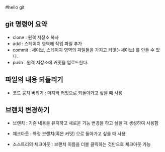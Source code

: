 #hello git

## git 명령어 요약

- clone : 원격 저장소 복사
- add : 스테이지 영역에 작업 파일 추가
- commit : 세이브, 스테이지 영역의 파일들을 가지고 커밋(=세이브) 를 만들 수 있다.
- push : 원격 저장소에 커밋을 업로드한다.

## 파일의 내용 되돌리기
- 코드 뭉치 버리기 : 마지막 커밋으로 되돌아가고 싶을 때 사용

## 브랜치 변경하기
- 브랜치 : 기존 내용을 유지하고 새로운 기능 변경을 하고 싶을 때 생성하여 사용함

- 체크아웃 : 특정 브랜치(혹은 커밋) 으로 돌아가고 싶을 때 사용
- 소스트리의 체크아웃 : 브랜치 이름을 더블 클릭하는 것만으로 체크아웃 가능